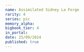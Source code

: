 ```yaml
---
name: Assimilated Sidney La Forge
rarity: 4
series: pic
memory_alpha:
bigbook_tier: 4
in_portal:
date: 25/09/2024
published: true
---
```



